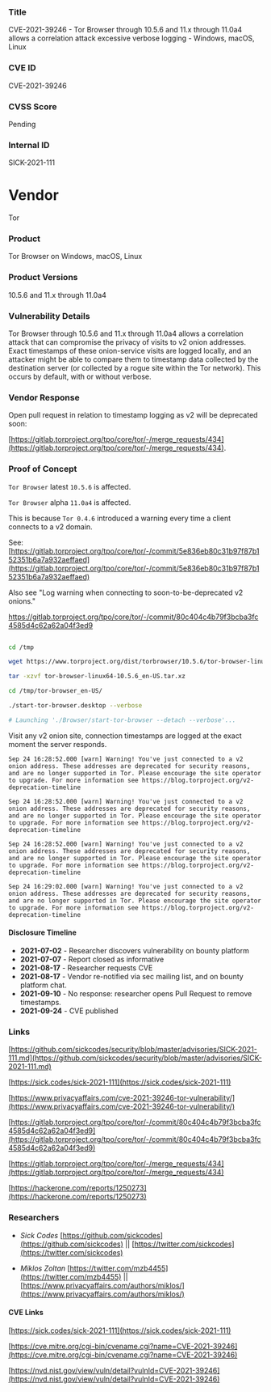 ### Title
CVE-2021-39246 - Tor Browser through 10.5.6 and 11.x through 11.0a4 allows a correlation attack excessive verbose logging - Windows, macOS, Linux

### CVE ID
CVE-2021-39246

### CVSS Score
Pending

### Internal ID
SICK-2021-111

# Vendor
Tor 

### Product
Tor Browser on Windows, macOS, Linux

### Product Versions
10.5.6 and 11.x through 11.0a4

### Vulnerability Details

Tor Browser through 10.5.6 and 11.x through 11.0a4 allows a correlation attack that can compromise the privacy of visits to v2 onion addresses. Exact timestamps of these onion-service visits are logged locally, and an attacker might be able to compare them to timestamp data collected by the destination server (or collected by a rogue site within the Tor network). This occurs by default, with or without verbose.

### Vendor Response
Open pull request in relation to timestamp logging as v2 will be deprecated soon:

[https://gitlab.torproject.org/tpo/core/tor/-/merge_requests/434](https://gitlab.torproject.org/tpo/core/tor/-/merge_requests/434).

### Proof of Concept

`Tor Browser` latest `10.5.6` is affected.

`Tor Browser` alpha `11.0a4` is affected.

This is because `Tor 0.4.6` introduced a warning every time a client connects to a v2 domain.

See: [https://gitlab.torproject.org/tpo/core/tor/-/commit/5e836eb80c31b97f87b152351b6a7a932aeffaed](https://gitlab.torproject.org/tpo/core/tor/-/commit/5e836eb80c31b97f87b152351b6a7a932aeffaed)

Also see "Log warning when connecting to soon-to-be-deprecated v2 onions."

https://gitlab.torproject.org/tpo/core/tor/-/commit/80c404c4b79f3bcba3fc4585d4c62a62a04f3ed9


```bash

cd /tmp

wget https://www.torproject.org/dist/torbrowser/10.5.6/tor-browser-linux64-10.5.6_en-US.tar.xz

tar -xzvf tor-browser-linux64-10.5.6_en-US.tar.xz

cd /tmp/tor-browser_en-US/

./start-tor-browser.desktop --verbose

# Launching './Browser/start-tor-browser --detach --verbose'...

```

Visit any v2 onion site, connection timestamps are logged at the exact moment the server responds.

```console
Sep 24 16:28:52.000 [warn] Warning! You've just connected to a v2 onion address. These addresses are deprecated for security reasons, and are no longer supported in Tor. Please encourage the site operator to upgrade. For more information see https://blog.torproject.org/v2-deprecation-timeline

Sep 24 16:28:52.000 [warn] Warning! You've just connected to a v2 onion address. These addresses are deprecated for security reasons, and are no longer supported in Tor. Please encourage the site operator to upgrade. For more information see https://blog.torproject.org/v2-deprecation-timeline

Sep 24 16:28:52.000 [warn] Warning! You've just connected to a v2 onion address. These addresses are deprecated for security reasons, and are no longer supported in Tor. Please encourage the site operator to upgrade. For more information see https://blog.torproject.org/v2-deprecation-timeline

Sep 24 16:29:02.000 [warn] Warning! You've just connected to a v2 onion address. These addresses are deprecated for security reasons, and are no longer supported in Tor. Please encourage the site operator to upgrade. For more information see https://blog.torproject.org/v2-deprecation-timeline

```

#### Disclosure Timeline
* **2021-07-02** - Researcher discovers vulnerability on bounty platform
* **2021-07-07** - Report closed as informative
* **2021-08-17** - Researcher requests CVE
* **2021-08-17** - Vendor re-notified via sec mailing list, and on bounty platform chat.
* **2021-09-10** - No response: researcher opens Pull Request to remove timestamps.
* **2021-09-24** - CVE published

### Links

[https://github.com/sickcodes/security/blob/master/advisories/SICK-2021-111.md](https://github.com/sickcodes/security/blob/master/advisories/SICK-2021-111.md)

[https://sick.codes/sick-2021-111](https://sick.codes/sick-2021-111)

[https://www.privacyaffairs.com/cve-2021-39246-tor-vulnerability/](https://www.privacyaffairs.com/cve-2021-39246-tor-vulnerability/)

[https://gitlab.torproject.org/tpo/core/tor/-/commit/80c404c4b79f3bcba3fc4585d4c62a62a04f3ed9](https://gitlab.torproject.org/tpo/core/tor/-/commit/80c404c4b79f3bcba3fc4585d4c62a62a04f3ed9)

[https://gitlab.torproject.org/tpo/core/tor/-/merge_requests/434](https://gitlab.torproject.org/tpo/core/tor/-/merge_requests/434)

[https://hackerone.com/reports/1250273](https://hackerone.com/reports/1250273)

### Researchers
- *Sick Codes* [https://github.com/sickcodes](https://github.com/sickcodes) || [https://twitter.com/sickcodes](https://twitter.com/sickcodes)

- *Miklos Zoltan* [https://twitter.com/mzb4455](https://twitter.com/mzb4455) || [https://www.privacyaffairs.com/authors/miklos/](https://www.privacyaffairs.com/authors/miklos/)

#### CVE Links

[https://sick.codes/sick-2021-111](https://sick.codes/sick-2021-111)

[https://cve.mitre.org/cgi-bin/cvename.cgi?name=CVE-2021-39246](https://cve.mitre.org/cgi-bin/cvename.cgi?name=CVE-2021-39246)

[https://nvd.nist.gov/view/vuln/detail?vulnId=CVE-2021-39246](https://nvd.nist.gov/view/vuln/detail?vulnId=CVE-2021-39246)
